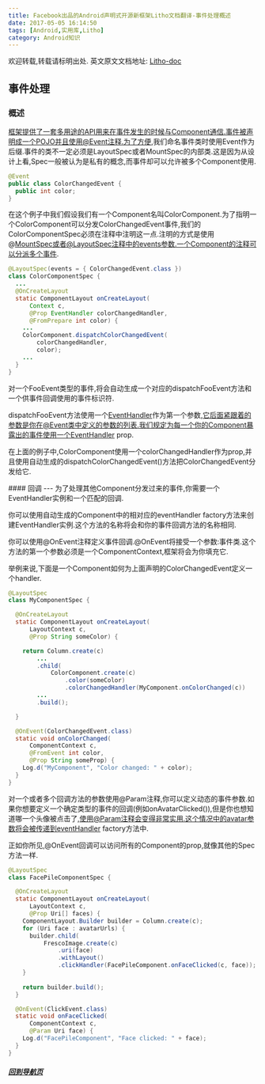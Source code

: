 ```yaml
---
title: Facebook出品的Android声明式开源新框架Litho文档翻译-事件处理概述
date: 2017-05-05 16:14:50
tags: [Android,实用库,Litho]
category: Android知识
---
```



欢迎转载,转载请标明出处.
英文原文文档地址: [Litho-doc](http://fblitho.com/docs/events-overview)
## 事件处理
### 概述

</p>
</p>

框架提供了一套多用途的API用来在事件发生的时候与Component通信.事件被声明成一个POJO并且使用@Event注释.为了方便,我们命名事件类时使用Event作为后缀.事件的类不一定必须是LayoutSpec或者MountSpec的内部类.这是因为从设计上看,Spec一般被认为是私有的概念,而事件却可以允许被多个Component使用.
``` java
@Event
public class ColorChangedEvent {
  public int color;
}
```
在这个例子中我们假设我们有一个Component名叫ColorComponent.为了指明一个ColorComponent可以分发ColorChangedEvent事件,我们的ColorComponentSpec必须在注释中注明这一点.注明的方式是使用@MountSpec或者@LayoutSpec注释中的events参数.一个Component的注释可以分派多个事件.

``` java
@LayoutSpec(events = { ColorChangedEvent.class })
class ColorComponentSpec {
  ...
  @OnCreateLayout
  static ComponentLayout onCreateLayout(
      Context c,
      @Prop EventHandler colorChangedHandler,
      @FromPrepare int color) {
    ...
    ColorComponent.dispatchColorChangedEvent(
        colorChangedHandler,
        color);
    ...
  }
}
```

对一个FooEvent类型的事件,将会自动生成一个对应的dispatchFooEvent方法和一个供事件回调使用的事件标识符.

dispatchFooEvent方法使用一个[EventHandler](http://fblitho.com/javadoc/com/facebook/litho/EventHandler)作为第一个参数,它后面紧跟着的参数是你在@Event类中定义的参数的列表.我们规定为每一个你的Component暴露出的事件使用一个EventHandler prop.

在上面的例子中,ColorComponent使用一个colorChangedHandler作为prop,并且使用自动生成的dispatchColorChangedEvent()方法把ColorChangedEvent分发给它.

</p>
</p>
#### 回调
---
为了处理其他Component分发过来的事件,你需要一个EventHandler实例和一个匹配的回调.

你可以使用自动生成的Component中的相对应的eventHandler factory方法来创建EventHandler实例.这个方法的名称将会和你的事件回调方法的名称相同.

你可以使用@OnEvent注释定义事件回调.@OnEvent将接受一个参数:事件类.这个方法的第一个参数必须是一个ComponentContext,框架将会为你填充它.

举例来说,下面是一个Component如何为上面声明的ColorChangedEvent定义一个handler.

``` java
@LayoutSpec
class MyComponentSpec {

  @OnCreateLayout
  static ComponentLayout onCreateLayout(
      LayoutContext c,
      @Prop String someColor) {

    return Column.create(c)
        ...
        .child(
            ColorComponent.create(c)
                .color(someColor)
                .colorChangedHandler(MyComponent.onColorChanged(c))
        ...
        .build();

  }

  @OnEvent(ColorChangedEvent.class)
  static void onColorChanged(
      ComponentContext c,
      @FromEvent int color,
      @Prop String someProp) {
    Log.d("MyComponent", "Color changed: " + color);
  }
}
```
对一个或者多个回调方法的参数使用@Param注释,你可以定义动态的事件参数.如果你想要定义一个确定类型的事件的回调(例如onAvatarClicked()),但是你也想知道哪一个头像被点击了,使用@Param注释会变得非常实用.这个情况中的avatar参数将会被传递到eventHandler factory方法中.

正如你所见,@OnEvent回调可以访问所有的Component的prop,就像其他的Spec方法一样.
``` java
@LayoutSpec
class FacePileComponentSpec {

  @OnCreateLayout
  static ComponentLayout onCreateLayout(
      LayoutContext c,
      @Prop Uri[] faces) {
    ComponentLayout.Builder builder = Column.create(c);
    for (Uri face : avatarUrls) {
      builder.child(
          FrescoImage.create(c)
              .uri(face)
              .withLayout()
              .clickHandler(FacePileComponent.onFaceClicked(c, face));
    }
    
    return builder.build();
  }

  @OnEvent(ClickEvent.class)
  static void onFaceClicked(
      ComponentContext c,
      @Param Uri face) {
    Log.d("FacePileComponent", "Face clicked: " + face);
  }
}
```

</p>
</p>
</p>
</p>

##### [回到导航页](https://shikieiki.github.io/2017/05/04/Facebook%E5%87%BA%E5%93%81%E7%9A%84Android%E5%A3%B0%E6%98%8E%E5%BC%8F%E5%BC%80%E6%BA%90%E6%96%B0%E6%A1%86%E6%9E%B6Litho%E6%96%87%E6%A1%A3%E7%BF%BB%E8%AF%91-%E6%80%BB%E8%A7%88%E5%92%8C%E5%AF%BC%E8%88%AA/)
</p>
</p>
</p>
</p>